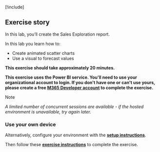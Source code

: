 [!include[](../../../power-bi/includes/access-lab.md)]

## Exercise story

In this lab, you’ll create the Sales Exploration report.

In this lab you learn how to:

- Create animated scatter charts
- Use a visual to forecast values

**This exercise should take approximately 20 minutes.**

**This exercise uses the Power BI service. You'll need to use your organizational account to login. If you don't have one or can't use yours, please create a free [M365 Developer account](https://developer.microsoft.com/microsoft-365/dev-program) to complete the exercise.**

> [!NOTE]
> *A limited number of concurrent sessions are available - if the hosted environment is unavailable, try again later.*

### Use your own device

Alternatively, configure your environment with the [**setup instructions**](https://aka.ms/PL300-Lab-Setup).

Then follow these [**exercise instructions**](https://aka.ms/PL300-Lab8) to complete the exercise.
